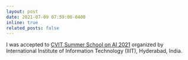 ```yaml
---
layout: post
date: 2021-07-09 07:59:00-0400
inline: true
related_posts: false
---
```


I was accepted to [CVIT Summer School on AI 2021](http://cvit.iiit.ac.in/summerschool2021/index.php) organized by International Institute of Information Technology (IIIT), Hyderabad, India.
